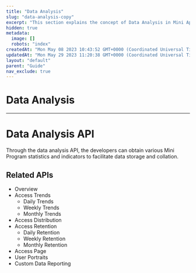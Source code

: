 ```yaml
---
title: "Data Analysis"
slug: "data-analysis-copy"
excerpt: "This section explains the concept of Data Analysis in Mini App."
hidden: true
metadata: 
  image: []
  robots: "index"
createdAt: "Mon May 08 2023 10:43:52 GMT+0000 (Coordinated Universal Time)"
updatedAt: "Mon May 29 2023 11:20:38 GMT+0000 (Coordinated Universal Time)"
layout: "default"
parent: "Guide"
nav_exclude: true
---
```

# Data Analysis 
*** 
# Data Analysis API

Through the data analysis API, the developers can obtain various Mini Program statistics and indicators to facilitate data storage and collation. 

## Related APIs

- Overview
- Access Trends
  - Daily Trends
  - Weekly Trends
  - Monthly Trends
- Access Distribution
- Access Retention
  - Daily Retention
  - Weekly Retention
  - Monthly Retention
- Access Page
- User Portraits
- Custom Data Reporting
